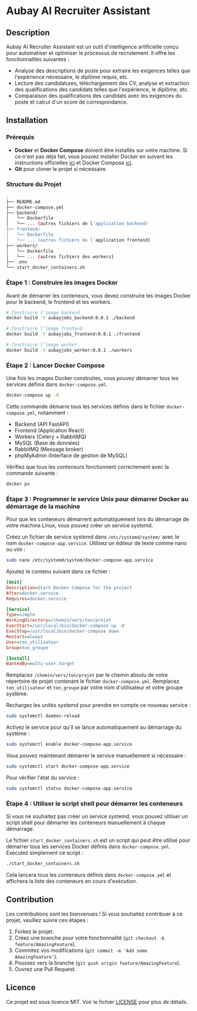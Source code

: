 
# Aubay AI Recruiter Assistant

## Description

Aubay AI Recruiter Assistant est un outil d'intelligence artificielle conçu pour automatiser et optimiser le processus de recrutement. Il offre les fonctionnalités suivantes :

- Analyse des descriptions de poste pour extraire les exigences telles que l'expérience nécessaire, le diplôme requis, etc.
- Lecture des candidatures, téléchargement des CV, analyse et extraction des qualifications des candidats telles que l'expérience, le diplôme, etc.
- Comparaison des qualifications des candidats avec les exigences du poste et calcul d'un score de correspondance.

## Installation

### Prérequis

- **Docker** et **Docker Compose** doivent être installés sur votre machine. Si ce n'est pas déjà fait, vous pouvez installer Docker en suivant les instructions officielles [ici](https://docs.docker.com/get-docker/) et Docker Compose [ici](https://docs.docker.com/compose/install/).
- **Git** pour cloner le projet si nécessaire.

### Structure du Projet

```bash
.
├── README.md
├── docker-compose.yml
├── backend/
│   └── Dockerfile
│   └── ... (autres fichiers de l'application backend)
├── frontend/
│   └── Dockerfile
│   └── ... (autres fichiers de l'application frontend)
├── workers/
│   └── Dockerfile
│   └── ... (autres fichiers des workers)
├── .env
└── start_docker_containers.sh
```

### Étape 1 : Construire les images Docker

Avant de démarrer les conteneurs, vous devez construire les images Docker pour le backend, le frontend et les workers.

```bash
# Construire l'image backend
docker build -t aubayjobs_backend:0.0.1 ./backend

# Construire l'image frontend
docker build -t aubayjobs_frontend:0.0.1 ./frontend

# Construire l'image worker
docker build -t aubayjobs_worker:0.0.1 ./workers
```

### Étape 2 : Lancer Docker Compose

Une fois les images Docker construites, vous pouvez démarrer tous les services définis dans `docker-compose.yml`.

```bash
docker-compose up -d
```

Cette commande démarre tous les services définis dans le fichier `docker-compose.yml`, notamment :

- Backend (API FastAPI)
- Frontend (Application React)
- Workers (Celery + RabbitMQ)
- MySQL (Base de données)
- RabbitMQ (Message broker)
- phpMyAdmin (Interface de gestion de MySQL)

Vérifiez que tous les conteneurs fonctionnent correctement avec la commande suivante :

```bash
docker ps
```

### Étape 3 : Programmer le service Unix pour démarrer Docker au démarrage de la machine

Pour que les conteneurs démarrent automatiquement lors du démarrage de votre machine Linux, vous pouvez créer un service systemd.

Créez un fichier de service systemd dans `/etc/systemd/system/` avec le nom `docker-compose-app.service`. Utilisez un éditeur de texte comme nano ou vim :

```bash
sudo nano /etc/systemd/system/docker-compose-app.service
```

Ajoutez le contenu suivant dans ce fichier :

```ini
[Unit]
Description=Start Docker Compose for the project
After=docker.service
Requires=docker.service

[Service]
Type=simple
WorkingDirectory=/chemin/vers/ton/projet
ExecStart=/usr/local/bin/docker-compose up -d
ExecStop=/usr/local/bin/docker-compose down
Restart=always
User=ton_utilisateur
Group=ton_groupe

[Install]
WantedBy=multi-user.target
```

Remplacez `/chemin/vers/ton/projet` par le chemin absolu de votre répertoire de projet contenant le fichier `docker-compose.yml`. Remplacez `ton_utilisateur` et `ton_groupe` par votre nom d'utilisateur et votre groupe système.

Rechargez les unités systemd pour prendre en compte ce nouveau service :

```bash
sudo systemctl daemon-reload
```

Activez le service pour qu'il se lance automatiquement au démarrage du système :

```bash
sudo systemctl enable docker-compose-app.service
```

Vous pouvez maintenant démarrer le service manuellement si nécessaire :

```bash
sudo systemctl start docker-compose-app.service
```

Pour vérifier l'état du service :

```bash
sudo systemctl status docker-compose-app.service
```

### Étape 4 : Utiliser le script shell pour démarrer les conteneurs

Si vous ne souhaitez pas créer un service systemd, vous pouvez utiliser un script shell pour démarrer les conteneurs manuellement à chaque démarrage.

Le fichier `start_docker_containers.sh` est un script qui peut être utilisé pour démarrer tous les services Docker définis dans `docker-compose.yml`. Exécutez simplement ce script :

```bash
./start_docker_containers.sh
```

Cela lancera tous les conteneurs définis dans `docker-compose.yml` et affichera la liste des conteneurs en cours d'exécution.

## Contribution

Les contributions sont les bienvenues ! Si vous souhaitez contribuer à ce projet, veuillez suivre ces étapes :

1. Forkez le projet.
2. Créez une branche pour votre fonctionnalité (`git checkout -b feature/AmazingFeature`).
3. Commitez vos modifications (`git commit -m 'Add some AmazingFeature'`).
4. Poussez vers la branche (`git push origin feature/AmazingFeature`).
5. Ouvrez une Pull Request.

## Licence

Ce projet est sous licence MIT. Voir le fichier [LICENSE](LICENSE) pour plus de détails.
